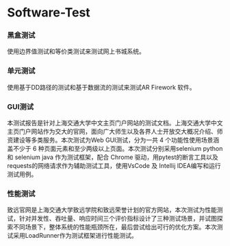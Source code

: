 # Software-Test

### 黑盒测试

使用边界值测试和等价类测试来测试网上书城系统。

### 单元测试

使用基于DD路径的测试和基于数据流的测试来测试AR Firework 软件。

### GUI测试

本测试报告是针对上海交通大学中文主页门户网站的测试文档。上海交通大学中文主页门户网站作为交大的官网，面向广大师生以及各界人士开放交大概况介绍、师资建设等多类服务。本次测试为Web GUI测试，分为一共 4 个功能性使用场景涵盖不少于 6 种页面元素和至少两级以上页面。本次测试分别采用selenium python 和 selenium java 作为测试框架，配合 Chrome 驱动，用pytest的断言工具以及requests的网络请求作为辅助测试工具，使用VsCode 及 Intellij IDEA编写和运行测试用例。

### 性能测试

致远官网是上海交通大学致远学院和致远荣誉计划的官方网站，本次测试为性能测试，针对并发性、吞吐量、响应时间三个评价指标设计了三种测试场景，并试图探索不同场景下，整体系统的性能瓶颈所在，最后尝试给出可行的优化方案。本次测试采用LoadRunner作为测试框架进行性能测试。
